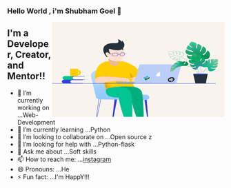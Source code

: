 ### Hello World , i'm Shubham Goel 👋

<img align="right" alt="GIF" src="https://github.com/shubhamgoel01/shubhamgoel01/blob/main/coder.gif?raw=true" width="400" height="220" />

## I'm a  Developer, Creator, and Mentor!!
- 🔭 I’m currently working on ...Web-Development
- 🌱 I’m currently learning ...Python 
- 👯 I’m looking to collaborate on ...Open source z
- 🤔 I’m looking for help with ...Python-flask
- 💬 Ask me about ...Soft skills
- 📫 How to reach me: ...[instagram](https://www.instagram.com/?hl=en)
- 😄 Pronouns: ...He
- ⚡ Fun fact: ...I'm HappY!!!

